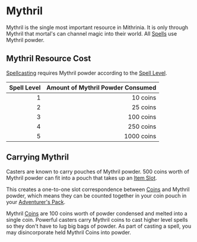 # Mythril

Mythril is the single most important resource in Mithrinia. It is only through Mythril that mortal's can channel magic into their world. All [Spells](../Spells.md) use Mythril powder.

## Mythril Resource Cost

[Spellcasting](Spellcasting.md) requires Mythril powder according to the [Spell Level](../Spells/Spell%20Level.md).

| Spell Level | Amount of Mythril Powder Consumed |
| ----------: | --------------------------------: |
|           1 |                          10 coins |
|           2 |                          25 coins |
|           3 |                         100 coins |
|           4 |                         250 coins |
|           5 |                        1000 coins |

## Carrying Mythril

Casters are known to carry pouches of Mythril powder. 500 coins worth of Mythril powder can fit into a pouch that takes up an [Item Slot](../../Items%20and%20Gear/Item%20Slot.md).

This creates a one-to-one slot correspondence between [Coins](../../Resources%20for%20GMs/Economy/Coins.md) and Mythril powder, which means they can be counted together in your coin pouch in your [Adventurer's Pack](../../Items%20and%20Gear/Gear/100%20Coins/Adventurer's%20Pack.md).

Mythril [Coins](../../Resources%20for%20GMs/Economy/Coins.md#Imperial%20Currency%20and%20Availability) are 100 coins worth of powder condensed and melted into a single coin. Powerful casters carry Mythril coins to cast higher level spells so they don't have to lug big bags of powder. As part of casting a spell, you may disincorporate held Mythril Coins into powder.
